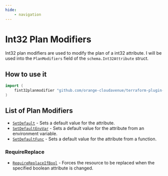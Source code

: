 ```yaml
---
hide:
    - navigation
---
```

# Int32 Plan Modifiers

Int32 plan modifiers are used to modify the plan of a int32 attribute.
I will be used into the `PlanModifiers` field of the `schema.Int32Attribute` struct.

## How to use it

```go
import (
    fint32planmodifier "github.com/orange-cloudavenue/terraform-plugin-framework-planmodifiers/int32planmodifier"
)
```

## List of Plan Modifiers

- [`SetDefault`](setdefault.md) - Sets a default value for the attribute.
- [`SetDefaultEnvVar`](setdefaultenvvar.md) - Sets a default value for the attribute from an environment variable.
- [`SetDefaultFunc`](setdefaultfunc.md) - Sets a default value for the attribute from a function.

### RequireReplace

- [`RequireReplaceIfBool`](requirereplaceifbool.md) - Forces the resource to be replaced when the specified boolean attribute is changed.
